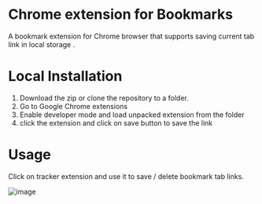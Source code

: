 # Chrome extension for Bookmarks

A bookmark extension for Chrome browser that supports saving current tab link in local storage .

# Local Installation
  1. Download the zip or clone the repository to a folder.
  2. Go to Google Chrome extensions
  3. Enable developer mode and load unpacked extension from the folder
  4. click the extension and click on save button to save the link

# Usage
Click on tracker extension and use it to save / delete bookmark tab links.

![image](https://user-images.githubusercontent.com/82048817/168411942-fb1956f4-5918-477c-8607-dd2b34ee4037.png)
